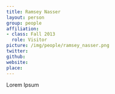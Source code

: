```yaml
---
title: Ramsey Nasser
layout: person
group: people
affiliation:
- class: Fall 2013
  role: Visitor
picture: /img/people/ramsey_nasser.png
twitter:
github:
website:
place:
---
```

Lorem Ipsum
